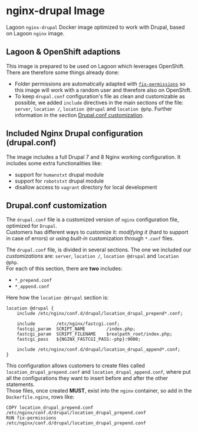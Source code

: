 # nginx-drupal Image
Lagoon `nginx-drupal` Docker image optimized to work with Drupal, based on Lagoon `nginx` image.

## Lagoon & OpenShift adaptions
This image is prepared to be used on Lagoon which leverages OpenShift.  
There are therefore some things already done:

- Folder permissions are automatically adapted with [`fix-permissions`](https://github.com/sclorg/s2i-base-container/blob/master/core/root/usr/bin/fix-permissions) so this image will work with a random user and therefore also on OpenShift.
- To keep `drupal.conf` configuration's file as clean and customizable as possible, we added `include` directives in the main sections of the file: `server`, `location /`, `location @drupal` and `location @php`. Further information in the section [Drupal.conf customization](#drupalconf-customization).

## Included Nginx Drupal configuration (drupal.conf)

The image includes a full Drupal 7 and 8 Nginx working configuration. It includes some extra functionalities like:

 - support for `humanstxt` drupal module
 - support for `robotstxt` drupal module
 - disallow access to `vagrant` directory for local development

## Drupal.conf customization
The `drupal.conf` file is a customized version of `nginx` configuration file, optimized for `Drupal`.  
Customers has different ways to customize it: _modifying it_ (hard to support in case of errors) or using _built-in_ customization through `*.conf` files.  

The `drupal.conf` file, is divided in several sections. The one we included our _customizations_ are: `server`, `location /`, `location @drupal` and `location @php`.  
For each of this section, there are **two** includes:
- `*_prepend.conf`
- `*_append.conf`

Here how the `location @drupal` section is:  

    location @drupal {
        include /etc/nginx/conf.d/drupal/location_drupal_prepend*.conf;

        include        /etc/nginx/fastcgi.conf;
        fastcgi_param  SCRIPT_NAME        /index.php;
        fastcgi_param  SCRIPT_FILENAME    $realpath_root/index.php;
        fastcgi_pass   ${NGINX_FASTCGI_PASS:-php}:9000;

        include /etc/nginx/conf.d/drupal/location_drupal_append*.conf;
    }

This configuration allows customers to create files called `location_drupal_prepend.conf` and `location_drupal_append.conf`, where put all the configurations they want to insert before and after the other statements.  
Those files, once created **MUST**, exist into the `nginx` container, so add in the `Dockerfile.nginx`, rows like:  

    COPY location_drupal_prepend.conf /etc/nginx/conf.d/drupal/location_drupal_prepend.conf
    RUN fix-permissions /etc/nginx/conf.d/drupal/location_drupal_prepend.conf
